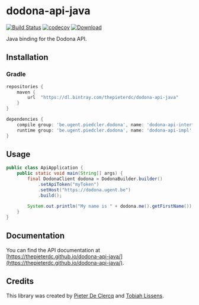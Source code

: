 # dodona-api-java

[![Build Status](https://travis-ci.org/thepieterdc/dodona-api-java.svg?branch=master)](https://travis-ci.org/thepieterdc/dodona-api-java)
[![codecov](https://codecov.io/gh/thepieterdc/dodona-api-java/branch/master/graph/badge.svg)](https://codecov.io/gh/thepieterdc/dodona-api-java)
[![Download](https://api.bintray.com/packages/thepieterdc/dodona-api-java/dodona-api-java/images/download.svg)](https://bintray.com/thepieterdc/dodona-api-java/dodona-api-java/_latestVersion)

Java binding for the Dodona API.

## Installation

### Gradle
```gradle
repositories {
    maven {
        url  "https://dl.bintray.com/thepieterdc/dodona-api-java"
    }
}

dependencies {
    compile group: 'be.ugent.piedcler.dodona', name: 'dodona-api-interface', version: '1.0.7'
    runtime group: 'be.ugent.piedcler.dodona', name: 'dodona-api-impl', version: '1.0.7'
}
```

## Usage
```java
public class ApiApplication {
    public static void main(String[] args) {
		final DodonaClient dodona = DodonaBuilder.builder()
			.setApiToken("myToken")
			.setHost("https://dodona.ugent.be")
			.build();
		
		System.out.println("My name is " + dodona.me().getFirstName());
    }
}
```

## Documentation
You can find the API documentation at [https://thepieterdc.github.io/dodona-api-java/](https://thepieterdc.github.io/dodona-api-java/).

## Credits
This library was created by [Pieter De Clercq](https://thepieterdc.github.io/) and [Tobiah Lissens](https://github.com/darktilrisen).